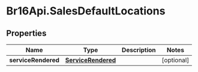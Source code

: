 # Br16Api.SalesDefaultLocations

## Properties
Name | Type | Description | Notes
------------ | ------------- | ------------- | -------------
**serviceRendered** | [**ServiceRendered**](ServiceRendered.md) |  | [optional] 



